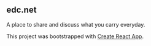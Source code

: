 ## edc.net
A place to share and discuss what you carry everyday.

This project was bootstrapped with [Create React App](https://github.com/facebook/create-react-app).